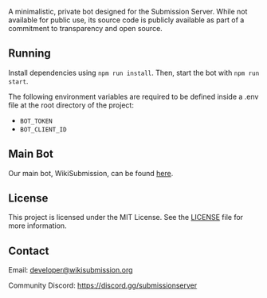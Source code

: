 A minimalistic, private bot designed for the Submission Server. While not available for public use, its source code is publicly available as part of a commitment to transparency and open source.

## Running

Install dependencies using `npm run install`. Then, start the bot with `npm run start`. 

The following environment variables are required to be defined inside a .env file at the root directory of the project:

- `BOT_TOKEN`
- `BOT_CLIENT_ID`

## Main Bot

Our main bot, WikiSubmission, can be found [here](https://github.com/WikiSubmission/wikisubmission-discord-public).

## License

This project is licensed under the MIT License. See the [LICENSE](LICENSE.md) file for more information.

## Contact
Email: developer@wikisubmission.org

Community Discord: https://discord.gg/submissionserver
